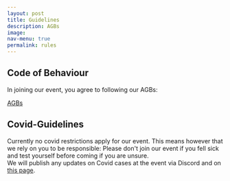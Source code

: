 ```yaml
---
layout: post
title: Guidelines
description: AGBs
image: 
nav-menu: true
permalink: rules
---
```

## Code of Behaviour
In joining our event, you agree to following our AGBs:

<a href="https://games.oeh.jku.at/AGBs_JKU_Games_SoSe23.pdf" target="_blank" rel="noopener noreferrer" class="button img">AGBs</a>

## Covid-Guidelines
Currently no covid restrictions apply for our event. This means however that we rely on you to be responsible: Please don't join our event if you fell sick and test yourself before coming if you are unsure.<br>
We will publish any updates on Covid cases at the event via Discord and on [this page](/./covid).
